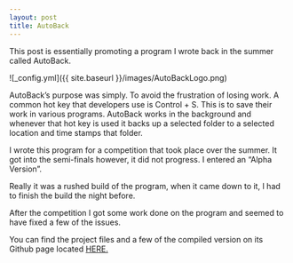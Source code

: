 ```yaml
---
layout: post
title: AutoBack
---
```


This post is essentially promoting a program I wrote back in the summer called AutoBack.

![_config.yml]({{ site.baseurl }}/images/AutoBackLogo.png)
					
AutoBack’s purpose was simply. To avoid the frustration of losing work. A common hot key that developers use is Control + S. This is to save their work in various programs. AutoBack works in the background and whenever that hot key is used it backs up a selected folder to a selected location and time stamps that folder.

I wrote this program for a competition that took place over the summer. It got into the semi-finals however, it did not progress. I entered an “Alpha Version”. 

Really it was a rushed build of the program, when it came down to it, I had to finish the build the night before. 

After the competition I got some work done on the program and seemed to have fixed a few of the issues.

You can find the project files and a few of the compiled version on its Github page located [HERE.](https://github.com/dmitrypustovit/autoback)
